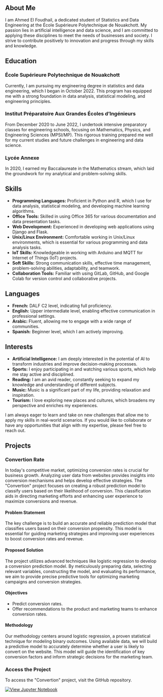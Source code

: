 

## About Me

I am Ahmed El Foudhail, a dedicated student of Statistics and Data Engineering at the École Supérieure Polytechnique de Nouakchott. My passion lies in artificial intelligence and data science, and I am committed to applying these disciplines to meet the needs of businesses and society. I strive to contribute positively to innovation and progress through my skills and knowledge.

## Education

### École Supérieure Polytechnique de Nouakchott
Currently, I am pursuing my engineering degree in statistics and data engineering, which I began in October 2022. This program has equipped me with a strong foundation in data analysis, statistical modeling, and engineering principles.

### Institut Préparatoire Aux Grandes Écoles d’Ingénieurs
From December 2020 to June 2022, I undertook intensive preparatory classes for engineering schools, focusing on Mathematics, Physics, and Engineering Sciences (MPSI/MP). This rigorous training prepared me well for my current studies and future challenges in engineering and data science.

### Lycée Annexe
In 2020, I earned my Baccalaureate in the Mathematics stream, which laid the groundwork for my analytical and problem-solving skills.

## Skills

- **Programming Languages:** Proficient in Python and R, which I use for data analysis, statistical modeling, and developing machine learning algorithms.
- **Office Tools:** Skilled in using Office 365 for various documentation and data presentation tasks.
- **Web Development:** Experienced in developing web applications using Django and Flask.
- **Unix/Linux Environment:** Comfortable working in Unix/Linux environments, which is essential for various programming and data analysis tasks.
- **IoT Skills:** Knowledgeable in working with Arduino and MQTT for Internet of Things (IoT) projects.
- **Soft Skills:** Strong communication skills, effective time management, problem-solving abilities, adaptability, and teamwork.
- **Collaboration Tools:** Familiar with using GitLab, GitHub, and Google Colab for version control and collaborative projects.

## Languages

- **French:** DALF C2 level, indicating full proficiency.
- **English:** Upper intermediate level, enabling effective communication in professional settings.
- **Arabic:** Fluent, allowing me to engage with a wide range of communities.
- **Spanish:** Beginner level, which I am actively improving.

## Interests

- **Artificial Intelligence:** I am deeply interested in the potential of AI to transform industries and improve decision-making processes.
- **Sports:** I enjoy participating in and watching various sports, which help me stay active and disciplined.
- **Reading:** I am an avid reader, constantly seeking to expand my knowledge and understanding of different subjects.
- **Music:** Music is a significant part of my life, providing relaxation and inspiration.
- **Tourism:** I love exploring new places and cultures, which broadens my perspective and enriches my experiences.

I am always eager to learn and take on new challenges that allow me to apply my skills in real-world scenarios. If you would like to collaborate or have any opportunities that align with my expertise, please feel free to reach out.


## Projects

### Convertion Rate

In today's competitive market, optimizing conversion rates is crucial for business growth. Analyzing user data from websites provides insights into conversion mechanisms and helps develop effective strategies. The "Convertion" project focuses on creating a robust prediction model to classify users based on their likelihood of conversion. This classification aids in directing marketing efforts and enhancing user experience to maximize conversions and revenue.

#### Problem Statement
The key challenge is to build an accurate and reliable prediction model that classifies users based on their conversion propensity. This model is essential for guiding marketing strategies and improving user experiences to boost conversion rates and revenue.

#### Proposed Solution
The project utilizes advanced techniques like logistic regression to develop a conversion prediction model. By meticulously preparing data, selecting relevant variables, constructing the model, and evaluating its performance, we aim to provide precise predictive tools for optimizing marketing campaigns and conversion strategies.

#### Objectives
- Predict conversion rates.
- Offer recommendations to the product and marketing teams to enhance conversion rates.

#### Methodology
Our methodology centers around logistic regression, a proven statistical technique for modeling binary outcomes. Using available data, we will build a predictive model to accurately determine whether a user is likely to convert on the website. This model will guide the identification of key conversion factors and inform strategic decisions for the marketing team.

### Access the Project 


To access the "Convertion" project, visit the GitHub repository.

[![View Jupyter Notebook](https://img.shields.io/badge/View-Jupyter%20Notebook-orange?style=for-the-badge&logo=jupyter)](https://github.com/AhmedFoudhail/Convertion_Rate/blob/847d505767295db2866316b79cbe6590d78659f4/Conversion_Rate.ipynb)

